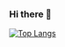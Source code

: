 ### Hi there 👋

[![Top Langs](https://github-readme-stats.vercel.app/api/top-langs/?username=ssmarinov)](https://github.com/ssmarinov/github-readme-stats)


<!--
**ssmarinov/ssmarinov** is a ✨ _special_ ✨ repository because its `README.md` (this file) appears on your GitHub profile.

Here are some ideas to get you started:

- 🔭 I’m currently working on ...
- 🌱 I’m currently learning ...
- 👯 I’m looking to collaborate on ...
- 🤔 I’m looking for help with ...
- 💬 Ask me about ...
- 📫 How to reach me: ...
- 😄 Pronouns: ...
- ⚡ Fun fact: ...
-->

